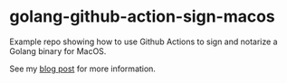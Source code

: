 # golang-github-action-sign-macos
Example repo showing how to use Github Actions to sign and notarize a Golang binary for MacOS.

See my [blog post](https://www.kencochrane.com/2020/08/01/build-and-sign-golang-binaries-for-macos-with-github-actions/) for more information.
